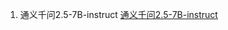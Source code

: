 1. 通义千问2.5-7B-instruct
[通义千问2.5-7B-instruct](https://www.modelscope.cn/models/Qwen/Qwen2.5-7B-Instruct/summary)